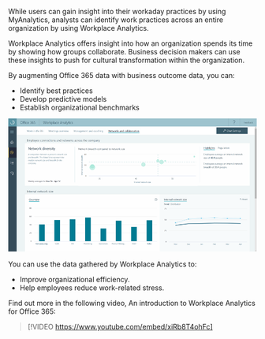 While users can gain insight into their workaday practices by using MyAnalytics, analysts can identify work practices across an entire organization by using Workplace Analytics. 

Workplace Analytics offers insight into how an organization spends its time by showing how groups collaborate. Business decision makers can use these insights to push for cultural transformation within the organization. 

By augmenting Office 365 data with business outcome data, you can:
- Identify best practices
- Develop predictive models
- Establish organizational benchmarks

![Workplace analtyics](../media/3-workplace-analytics.png)

You can use the data gathered by Workplace Analytics to: 
- Improve organizational efficiency.
- Help employees reduce work-related stress.

Find out more in the following video, An introduction to Workplace Analytics for Office 365:

 
>[!VIDEO https://www.youtube.com/embed/xiRb8T4ohFc]